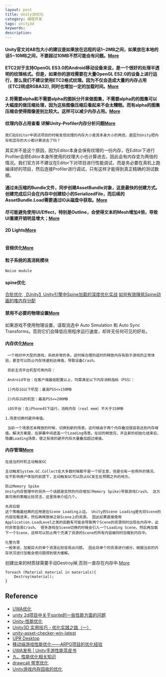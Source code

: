```yaml
---
layout: post
title: Unity3D优化
category: 编程开发
tags: unity3d
keywords: 
description: 
---
```


#### Unity官文对AB包大小的建议是如果放在远程的话1~2MB之间，如果放在本地的话5~10MB之间，不要超过10MB不然可能会有问题。[More](https://sunweizhe.cn/2020/05/21/%E7%BB%86%E8%AF%B4Unity%E4%B8%AD%E7%9A%84Asset/)


#### ETC2对于支持OpenGL ES3.0的Android移动设备来说，是一个很好的处理半透明的纹理格式。但是，如果你的游戏需要在大量OpenGL ES2.0的设备上进行运行，那么我们不建议使用ETC2格式纹理。因为不仅会造成大量的内存占用（ETC2转成RGBA32), 同时也增加一定的加载时间。[More](https://xinzhuzi.github.io/2020/05/08/Unity/Optimize/UWA%E4%BC%98%E5%8C%96/)


#### 2.将需要alpha和不需要alpha的图拆分开来做图集，不需要alpha的的图集可以大幅度的做压缩处理，因为这些图像压缩后看起来不会太糟糕。而有alpha的图集压缩会使得图像差别比较大。这样可以减少内存占用。[More](https://www.jianshu.com/p/1e58e995c1f8)

#### 纹理内存占用查看 详解Unity-Profiler内存分析问题[More](https://hcq0618.github.io/blog/categories/Unity%E4%BC%98%E5%8C%96/page/6/)

```
我们在Editor中调试项目的时候发现纹理的内存大小是其本身大小的两倍，是因为Unity把内存和显存的大小都计算进去了吗？
```
其实并不是这个原因，因为Editor本身会保有纹理的一份内存，在Editor下进行Profiler会把Editor本身所使用的纹理大小也计算进去，因此会有内存变为两倍的情况。我们官方并不建议在Editor下对项目进行性能调试，而是务必要在真机上跑编译好的项目，然后连接Profiler进行调试，只有这样才能得到真正精确的测试数据。

#### 通过未压缩的Bundle文件，同步创建AssetBundle对象，这是最快的创建方式。创建完成后只会在内存中创建较小的SerializedFile，而后续的AssetBundle.Load需要通过IO从磁盘中获取。[More](https://blog.uwa4d.com/archives/ABTheory.html)

#### 尽可能避免使用UI/Effect，特别是Outline，会使得文本的Mesh增加4倍，导致UI重建开销明显增大；[More](https://davidsheh.github.io/post/unity-ugui-optimize/)

#### 2D Lights[More](https://www.youtube.com/watch?v=OfaqrawYOxQ)

```

```

#### 音频优化[More](https://zhuanlan.zhihu.com/p/362941227)

#### 粒子系统的高消耗模块

```
Noise module
```

#### spine优化

[合批优化](https://answer.uwa4d.com/question/6100d3094f8c177460171597)
[【Unity】Unity引擎中Spine加载的深度优化实战](https://zhuanlan.zhihu.com/p/608786238)
[如何有效降低Spine动画的堆内存分配](https://c.m.163.com/news/a/HHQFHFAL0511L9VL.html)


#### 禁用不必要的物理设置[More](https://zhuanlan.zhihu.com/p/403433893)

如果游戏不使用物理设置，请取消选中 Auto Simulation 和 Auto Sync Transforms。否则它们会降低应用程序运行速度，却并无任何可见的好处。

#### 内存优化[More](https://cloud.tencent.com/developer/article/1359374)

```
 一个相对中大型的游戏，系统非常的多。这时候合理的适时的释放内存有助于游戏的正常体验，甚至可以防止内存快速到达峰值，导致设备Crash。

 目前主流平台机型可用内存：

 Android平台：在客户端最低配置以上，均需满足以下内存消耗指标（PSS）：

 1)内存1G以下机型：最高PSS<=150MB

 2)内存2G的机型：最高PSS<=200MB

 iOS平台：在iPhone4S下运行，消耗内存（real mem）不大于150MB

1.场景切换时避开峰值。

 当前一个场景还未释放的时候，切换到新的场景。这时候由于两个内存叠加很容易达到内存峰值。解决方案是，在屏幕中间遮盖一个Loading场景。在旧的释放完，并且新的初始化结束后，隐藏Loading场景，使之有效的避开内存大量叠加超过峰值。
```

#### 内存管理[More](https://jingxuanwang.github.io/2014/05/02/unity-memory-management)

```
在适当的时机主动触发GC

主动触发System.GC.Collect在大多数时候都不是一个好主意，但是也有一些例外的情况。 在不影响用户体验的前提下，主动触发GC可以防止GC发生在预期之外的地方。

防止Memory Spike
Unity内存管理中的另外一个话题是突然的内存增加(Memory Spike)导致游戏Crash。 这方面可用的策略比较灵活，这里简单介绍几个。

先弃后取
这个策略最经典的应用是在Scene Loading上边。 Unity的Scene Loading是先将Scene的内容加载进来，然后再释放掉之前Scene上的资源。 因此如果直接使用Application.LoadLevel之类的函数有可能会导致两个Scene的资源同时出现在内存中，此时非常容易Crash。 很多游戏在Scene切换的时候会引入一个Loading Scene，然后再加载下一个Scene，这样可以防止两个充满了资源的Scene的所有内容被同时加载到内存中。

化整为零
一般来说，加载巨大的单个资源比较容易出问题。 因此将单个的资源进行细分，根据当前的内存状况进行加载会使问题得到很大缓解。
```

创建出来的材质球需要手动Destroy掉,否则一直存在内存中.[More](https://zhuanlan.zhihu.com/p/603748892)
```
foreach (Material material in materials){
    Destroy(material);
}
```

## Reference

* [UWA优化](https://xinzhuzi.github.io/2020/05/08/Unity/Optimize/UWA%E4%BC%98%E5%8C%96/)
* [unity 2d项目中关于sprite的一些性能方面的问题](https://icode.best/i/33206551342020)
* [Unity-性能优化](https://www.cnblogs.com/Jaysonhome/p/13503452.html)
* [Unity3D 实用技巧 - 优化实践之路（一）](https://developer.unity.cn/projects/6409ebf8edbc2a6b5d462313)
* [unity-asset-checker-win-latest](https://upr.unity.cn/instructions/assetchecker)
* [UPR Desktop](https://upr.unity.cn/instructions/desktop)
* [移动端游戏性能优化——ARPG项目的优化经验](https://juejin.cn/post/7083135492300439559)
* [UWA发布 | Unity手游性能蓝皮书](https://blog.uwa4d.com/archives/BlueBook_2022.html)
* [九、性能优化相关知识](https://zhuanlan.zhihu.com/p/157877557)
* [drawcall 带宽优化](https://wetest.qq.com/labs/315)
* [Unity游戏内存回收的优化](https://duanyiliang.com/2017/11/18/optimizing_garbage_collection_in_unity_games/)